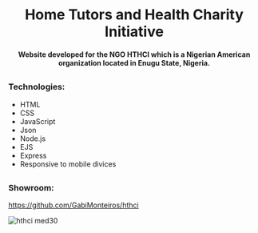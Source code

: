 

<h1 align="center">Home Tutors and Health Charity Initiative</h1>
<h4 align="center">Website developed for the NGO HTHCI which is a Nigerian American organization located in Enugu State, Nigeria.</h4>

##
<h3 align="left">Technologies:</h3>

<div>
  
  - HTML
  - CSS
  - JavaScript 
  - Json
  - Node.js
  - EJS
  - Express
  - Responsive to mobile divices 
  
</div>



##
<h3 align="left">Showroom:</h3>

https://github.com/GabiMonteiros/hthci


![hthci med30](https://user-images.githubusercontent.com/65348563/178224162-c08a3a97-dd6c-46d0-9d1e-6d592a2b0a2d.gif)
